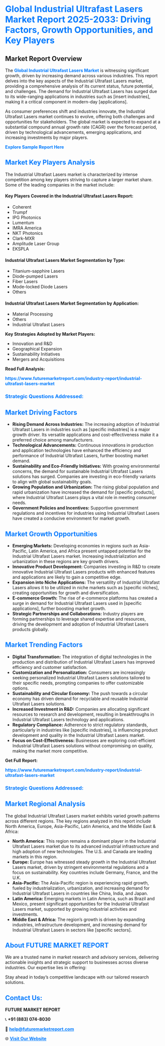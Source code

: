 <h1 style="color: #007BFF;">Global Industrial Ultrafast Lasers Market Report 2025-2033: Driving Factors, Growth Opportunities, and Key Players</h1>

<section id="overview">
<h2>Market Report Overview</h2>
<p>The <a href="https://www.futuremarketreport.com/industry-report/industrial-ultrafast-lasers-market" style="color: #007BFF; text-decoration: none;"><strong>Global Industrial Ultrafast Lasers Market</strong></a> is witnessing significant growth, driven by increasing demand across various industries. This report delves into the key aspects of the Industrial Ultrafast Lasers market, providing a comprehensive analysis of its current status, future potential, and challenges. The demand for Industrial Ultrafast Lasers has surged due to its wide-ranging applications in industries such as [insert industries], making it a critical component in modern-day [applications].</p>
<p>As consumer preferences shift and industries innovate, the Industrial Ultrafast Lasers market continues to evolve, offering both challenges and opportunities for stakeholders. The global market is expected to expand at a substantial compound annual growth rate (CAGR) over the forecast period, driven by technological advancements, emerging applications, and increasing investments by major players.</p>
</section>

<section id="overview">
<p><a href="https://www.futuremarketreport.com/request-sample/reportId=120250" style="color: #007BFF; text-decoration: none;"><strong>Explore Sample Report Here</strong></a></p>
</section>

<section id="key-players">
<h2 style="color: #007BFF;">Market Key Players Analysis</h2>
<p>The Industrial Ultrafast Lasers market is characterized by intense competition among key players striving to capture a larger market share. Some of the leading companies in the market include:</p>
<h4>Key Players Covered in the Industrial Ultrafast Lasers Report:</h4>
<ul><li>Coherent</li><li>Trumpf</li><li>IPG Photonics</li><li>Lumentum</li><li>IMRA America</li><li>NKT Photonics</li><li>Clark-MXR</li><li>Amplitude Laser Group</li><li>EKSPLA</li></ul>
<h4>Industrial Ultrafast Lasers Market Segmentation by Type:</h4>
<ul><li>Titanium-sapphire Lasers</li><li>Diode-pumped Lasers</li><li>Fiber Lasers</li><li>Mode-locked Diode Lasers</li><li>Others</li></ul>

<h4>Industrial Ultrafast Lasers Market Segmentation by Application:</h4>
<ul><li>Material Processing</li><li>Others</li><li>Industrial Ultrafast Lasers</li></ul>
<p><strong>Key Strategies Adopted by Market Players:</strong></p>
<ul>
<li>Innovation and R&D</li>
<li>Geographical Expansion</li>
<li>Sustainability Initiatives</li>
<li>Mergers and Acquisitions</li>
</ul>
</section>

<section>
<p><strong>Read Full Analysis: </strong></p><a href="https://www.futuremarketreport.com/industry-report/industrial-ultrafast-lasers-market" style="color: #007BFF; text-decoration: none;"><strong>https://www.futuremarketreport.com/industry-report/industrial-ultrafast-lasers-market</strong></a>
<h3 style="color: #007BFF;">Strategic Questions Addressed:</h3>
</section>

<section id="driving-factors">
<h2 style="color: #007BFF;">Market Driving Factors</h2>
<ul>
<li><strong>Rising Demand Across Industries:</strong> The increasing adoption of Industrial Ultrafast Lasers in industries such as [specific industries] is a major growth driver. Its versatile applications and cost-effectiveness make it a preferred choice among manufacturers.</li>
<li><strong>Technological Advancements:</strong> Continuous innovations in production and application technologies have enhanced the efficiency and performance of Industrial Ultrafast Lasers, further boosting market demand.</li>
<li><strong>Sustainability and Eco-Friendly Initiatives:</strong> With growing environmental concerns, the demand for sustainable Industrial Ultrafast Lasers solutions has surged. Companies are investing in eco-friendly variants to align with global sustainability goals.</li>
<li><strong>Growing Population and Urbanization:</strong> The rising global population and rapid urbanization have increased the demand for [specific products], where Industrial Ultrafast Lasers plays a vital role in meeting consumer needs.</li>
<li><strong>Government Policies and Incentives:</strong> Supportive government regulations and incentives for industries using Industrial Ultrafast Lasers have created a conducive environment for market growth.</li>
</ul>
</section>

<section id="growth-opportunities">
<h2 style="color: #007BFF;">Market Growth Opportunities</h2>
<ul>
<li><strong>Emerging Markets:</strong> Developing economies in regions such as Asia-Pacific, Latin America, and Africa present untapped potential for the Industrial Ultrafast Lasers market. Increasing industrialization and urbanization in these regions are key growth drivers.</li>
<li><strong>Innovative Product Development:</strong> Companies investing in R&D to create innovative Industrial Ultrafast Lasers products with enhanced features and applications are likely to gain a competitive edge.</li>
<li><strong>Expansion into Niche Applications:</strong> The versatility of Industrial Ultrafast Lasers allows it to be utilized in niche markets such as [specific niches], creating opportunities for growth and diversification.</li>
<li><strong>E-commerce Growth:</strong> The rise of e-commerce platforms has created a surge in demand for Industrial Ultrafast Lasers used in [specific applications], further boosting market growth.</li>
<li><strong>Strategic Partnerships and Collaborations:</strong> Industry players are forming partnerships to leverage shared expertise and resources, driving the development and adoption of Industrial Ultrafast Lasers products globally.</li>
</ul>
</section>

<section id="trending-factors">
<h2 style="color: #007BFF;">Market Trending Factors</h2>
<ul>
<li><strong>Digital Transformation:</strong> The integration of digital technologies in the production and distribution of Industrial Ultrafast Lasers has improved efficiency and customer satisfaction.</li>
<li><strong>Customization and Personalization:</strong> Consumers are increasingly seeking personalized Industrial Ultrafast Lasers solutions tailored to their specific needs, prompting companies to offer customizable options.</li>
<li><strong>Sustainability and Circular Economy:</strong> The push towards a circular economy has driven demand for recyclable and reusable Industrial Ultrafast Lasers solutions.</li>
<li><strong>Increased Investment in R&D:</strong> Companies are allocating significant resources to research and development, resulting in breakthroughs in Industrial Ultrafast Lasers technology and applications.</li>
<li><strong>Regulatory Compliance:</strong> Adherence to strict regulatory standards, particularly in industries like [specific industries], is influencing product development and quality in the Industrial Ultrafast Lasers market.</li>
<li><strong>Focus on Cost-Effectiveness:</strong> Businesses are exploring cost-efficient Industrial Ultrafast Lasers solutions without compromising on quality, making the market more competitive.</li>
</ul>
</section>

<section>
<p><strong>Get Full Report: </strong></p><a href="https://www.futuremarketreport.com/industry-report/industrial-ultrafast-lasers-market" style="color: #007BFF; text-decoration: none;"><strong>https://www.futuremarketreport.com/industry-report/industrial-ultrafast-lasers-market</strong></a>
<h3 style="color: #007BFF;">Strategic Questions Addressed:</h3>
</section>


<section id="regional-analysis">
<h2 style="color: #007BFF;">Market Regional Analysis</h2>
<p>The global Industrial Ultrafast Lasers market exhibits varied growth patterns across different regions. The key regions analyzed in this report include North America, Europe, Asia-Pacific, Latin America, and the Middle East & Africa:</p>
<ul>
<li><strong>North America:</strong> This region remains a dominant player in the Industrial Ultrafast Lasers market due to its advanced industrial infrastructure and high adoption of new technologies. The U.S. and Canada are leading markets in this region.</li>
<li><strong>Europe:</strong> Europe has witnessed steady growth in the Industrial Ultrafast Lasers market, driven by stringent environmental regulations and a focus on sustainability. Key countries include Germany, France, and the U.K.</li>
<li><strong>Asia-Pacific:</strong> The Asia-Pacific region is experiencing rapid growth, fueled by industrialization, urbanization, and increasing demand for Industrial Ultrafast Lasers in countries like China, India, and Japan.</li>
<li><strong>Latin America:</strong> Emerging markets in Latin America, such as Brazil and Mexico, present significant opportunities for the Industrial Ultrafast Lasers market, supported by growing industrial activities and investments.</li>
<li><strong>Middle East & Africa:</strong> The region’s growth is driven by expanding industries, infrastructure development, and increasing demand for Industrial Ultrafast Lasers in sectors like [specific sectors].</li>
</ul>
</section>

<footer>
<h2 style="color: #007BFF;">About FUTURE MARKET REPORT</h2>
<p>We are a trusted name in market research and advisory services, delivering actionable insights and strategic support to businesses across diverse industries. Our expertise lies in offering:</p>

<p>Stay ahead in today’s competitive landscape with our tailored research solutions.</p>

<h2 style="color: #007BFF;">Contact Us:</h2>
<p><strong>FUTURE MARKET REPORT</strong></p>
<p>📞 <strong>+91 (883) 074-8030</strong></p>
<p>📧 <strong><a href="mailto:help@futuremarketreport.com" style="color: #007BFF;">help@futuremarketreport.com</a></strong></p>
<p>🌐 <strong><a href="https://www.futuremarketreport.com/" style="color: #007BFF;">Visit Our Website</a></strong></p>
</footer>
